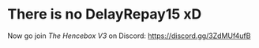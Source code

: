 # There is no DelayRepay15 xD
Now go join *The Hencebox V3* on Discord: https://discord.gg/3ZdMUf4ufB
